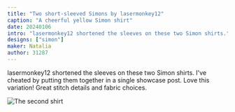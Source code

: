 ```yaml
---
title: "Two short-sleeved Simons by lasermonkey12"
caption: "A cheerful yellow Simon shirt"
date: 20240106
intro: "lasermonkey12 shortened the sleeves on these two Simon shirts."
designs: ["simon"]
maker: Natalia
author: 31287
---
```


lasermonkey12 shortened the sleeves on these two Simon shirts. I've cheated by putting them together in a single showcase post. Love this variation! Great stitch details and fabric choices.

![The second shirt](https://imagedelivery.net/ouSuR9yY1bHt-fuAokSA5Q/showcase-two-short-sleeved-simons-by-lasermonkey12-1/public "The second shirt")

